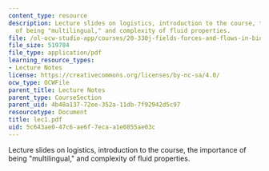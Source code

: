 ```yaml
---
content_type: resource
description: Lecture slides on logistics, introduction to the course, the importance
  of being "multilingual," and complexity of fluid properties.
file: /ol-ocw-studio-app/courses/20-330j-fields-forces-and-flows-in-biological-systems-spring-2007/5c643ae047c6ae6f7ecaa1e0855ae03c_lec1.pdf
file_size: 519784
file_type: application/pdf
learning_resource_types:
- Lecture Notes
license: https://creativecommons.org/licenses/by-nc-sa/4.0/
ocw_type: OCWFile
parent_title: Lecture Notes
parent_type: CourseSection
parent_uid: 4b48a137-72ee-352a-11db-7f92942d5c97
resourcetype: Document
title: lec1.pdf
uid: 5c643ae0-47c6-ae6f-7eca-a1e0855ae03c
---
```

Lecture slides on logistics, introduction to the course, the importance of being "multilingual," and complexity of fluid properties.